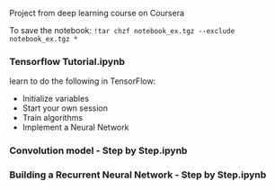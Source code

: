 Project from deep learning course on Coursera

To save the notebook: `!tar chzf notebook_ex.tgz --exclude notebook_ex.tgz *`

### Tensorflow Tutorial.ipynb
learn to do the following in TensorFlow: 
- Initialize variables
- Start your own session
- Train algorithms 
- Implement a Neural Network

### Convolution model - Step by Step.ipynb

### Building a Recurrent Neural Network - Step by Step.ipynb
